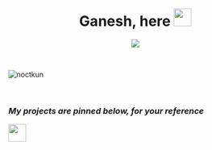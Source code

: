
<h1 align="center">Ganesh, here </b><img src="https://media.giphy.com/media/hvRJCLFzcasrR4ia7z/giphy.gif" width="35"></h1>

<p align="center">
  <a href="https://github.com/DenverCoder1/readme-typing-svg"><img src="https://readme-typing-svg.herokuapp.com?font=Time+New+Roman&color=cyan&size=25&center=true&vCenter=true&width=600&height=100&lines=Software+Engineer,;Full+Stack+Developer,;Machine+Learning,;React+Native"></a>
</p>


<br>
<p align="left"> <img src="https://komarev.com/ghpvc/?username=noctkun&label=Profile%20views&color=0e75b6&style=flat" alt="noctkun" /> </p>
<br>

<h3 align="left"><i>My projects are pinned below, for your reference</i></h3>
<img src="https://media1.giphy.com/media/v1.Y2lkPTc5MGI3NjExejdycHk1anQ3Z2IycWxlemdjaHcxMWo4Y25tZXQwa2xkdXQ1cmZiNiZlcD12MV9pbnRlcm5hbF9naWZfYnlfaWQmY3Q9Zw/xZuzzRTWcCCZt0aI7D/giphy.gif" width="35">
